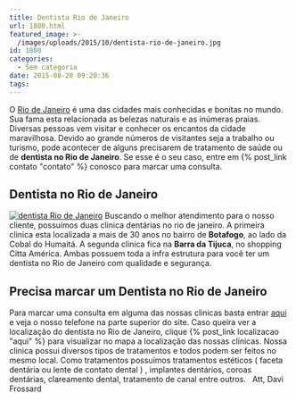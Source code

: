 ```yaml
---
title: Dentista Rio de Janeiro
url: 1800.html
featured_image: >-
  /images/uploads/2015/10/dentista-rio-de-janeiro.jpg
id: 1800
categories:
  - Sem categoria
date: 2015-08-28 09:20:36
tags:
---
```


O [Rio de Janeiro](https://pt.wikipedia.org/wiki/Rio_de_Janeiro_(cidade)) é uma das cidades mais conhecidas e bonitas no mundo. Sua fama esta relacionada as belezas naturais e as inúmeras praias. Diversas pessoas vem visitar e conhecer os encantos da cidade maravilhosa. Devido ao grande números de visitantes seja a trabalho ou turismo, pode acontecer de alguns precisarem de tratamento de saúde ou de **dentista no Rio de Janeiro**. Se esse é o seu caso, entre em {% post_link contato "contato" %} conosco para marcar uma consulta.

Dentista no Rio de Janeiro
--------------------------

[![dentista Rio de Janeiro](/images/uploads/2015/10/dentista-Rio-de-Janeiro.jpg)](/images/uploads/2015/10/dentista-Rio-de-Janeiro.jpg) Buscando o melhor atendimento para o nosso cliente, possuímos duas clinica dentárias no rio de janeiro. A primeira clinica esta localizada a mais de 30 anos no bairro de **Botafogo**, ao lado da Cobal do Humaitá. A segunda clinica fica na **Barra da Tijuca**, no shopping Citta América. Ambas possuem toda a infra estrutura para você ter um dentista no Rio de Janeiro com qualidade e segurança.

**Precisa marcar um Dentista no Rio de Janeiro**
------------------------------------------------

Para marcar uma consulta em alguma das nossas clinicas basta entrar [aqui](http://www.mdfrossard.com.br) e veja o nosso telefone na parte superior do site. Caso queira ver a localização do dentista no Rio de Janeiro, clique {% post_link localizacao "aqui" %} para visualizar no mapa a localização das nossas clínicas. Nossa clinica possui diversos tipos de tratamentos e todos podem ser feitos no mesmo local. Como tratamentos possuímos tratamentos estéticos ( faceta dentária ou lente de contato dental ) , implantes dentários, coroas dentárias, clareamento dental, tratamento de canal entre outros.   Att, Davi Frossard